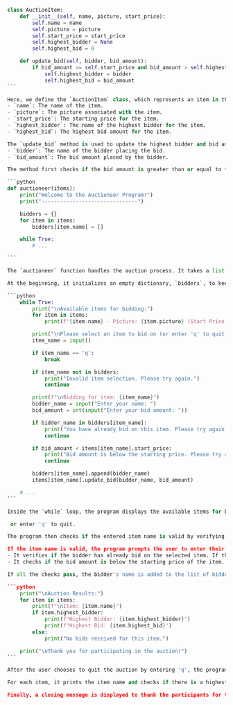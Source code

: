 ````python
class AuctionItem:
    def __init__(self, name, picture, start_price):
        self.name = name
        self.picture = picture
        self.start_price = start_price
        self.highest_bidder = None
        self.highest_bid = 0

    def update_bid(self, bidder, bid_amount):
        if bid_amount >= self.start_price and bid_amount > self.highest_bid:
            self.highest_bidder = bidder
            self.highest_bid = bid_amount
```

Here, we define the `AuctionItem` class, which represents an item in the auction. It has the following attributes:
- `name`: The name of the item.
- `picture`: The picture associated with the item.
- `start_price`: The starting price for the item.
- `highest_bidder`: The name of the highest bidder for the item.
- `highest_bid`: The highest bid amount for the item.

The `update_bid` method is used to update the highest bidder and bid amount for an item. It takes two parameters:
- `bidder`: The name of the bidder placing the bid.
- `bid_amount`: The bid amount placed by the bidder.

The method first checks if the bid amount is greater than or equal to the starting price (`bid_amount >= self.start_price`). It ensures that the bid is acceptable and meets or exceeds the minimum required bid. If the bid is valid, it then checks if the bid amount is greater than the current highest bid (`bid_amount > self.highest_bid`). If it is, the `highest_bidder` and `highest_bid` attributes are updated with the new bidder and bid amount.

```python
def auctioneer(items):
    print("Welcome to the Auctioneer Program!")
    print("-------------------------------")

    bidders = {}
    for item in items:
        bidders[item.name] = []

    while True:
        # ...

```

The `auctioneer` function handles the auction process. It takes a list of `AuctionItem` objects as input.

At the beginning, it initializes an empty dictionary, `bidders`, to keep track of the bidders for each item. The keys of the dictionary are the item names, and the values are empty lists. This dictionary will be used to ensure that a bidder can bid on an item only once.

```python
    while True:
        print("\nAvailable items for bidding:")
        for item in items:
            print(f"{item.name} - Picture: {item.picture} (Start Price: {item.start_price})")

        print("\nPlease select an item to bid on (or enter 'q' to quit):")
        item_name = input()

        if item_name == 'q':
            break

        if item_name not in bidders:
            print("Invalid item selection. Please try again.")
            continue

        print(f"\nBidding for item: {item_name}")
        bidder_name = input("Enter your name: ")
        bid_amount = int(input("Enter your bid amount: "))

        if bidder_name in bidders[item_name]:
            print("You have already bid on this item. Please try again.")
            continue

        if bid_amount < items[item_name].start_price:
            print("Bid amount is below the starting price. Please try again.")
            continue

        bidders[item_name].append(bidder_name)
        items[item_name].update_bid(bidder_name, bid_amount)

    # ...
```

Inside the `while` loop, the program displays the available items for bidding, including their names, pictures, and starting prices. It prompts the user to select an item by entering the item name,

 or enter 'q' to quit.

The program then checks if the entered item name is valid by verifying if it exists in the `bidders` dictionary. If it's not a valid item name, an error message is displayed, and the loop continues to the next iteration.

If the item name is valid, the program prompts the user to enter their name and the bid amount. It performs several checks:
- It verifies if the bidder has already bid on the selected item. If they have, an error message is displayed, and the loop continues to the next iteration.
- It checks if the bid amount is below the starting price of the item. If it is, an error message is displayed, and the loop continues to the next iteration.

If all the checks pass, the bidder's name is added to the list of bidders for the selected item (`bidders[item_name].append(bidder_name)`), and the `update_bid` method is called on the corresponding `AuctionItem` object to update the highest bidder and bid amount.

```python
    print("\nAuction Results:")
    for item in items:
        print(f"\nItem: {item.name}")
        if item.highest_bidder:
            print(f"Highest Bidder: {item.highest_bidder}")
            print(f"Highest Bid: {item.highest_bid}")
        else:
            print("No bids received for this item.")

    print("\nThank you for participating in the auction!")
```

After the user chooses to quit the auction by entering 'q', the program displays the auction results.

For each item, it prints the item name and checks if there is a highest bidder (`if item.highest_bidder`). If there is, it displays the highest bidder's name and the corresponding highest bid amount. If no bids were received for an item, it simply prints a message indicating that no bids were received.

Finally, a closing message is displayed to thank the participants for their participation in the auction.

